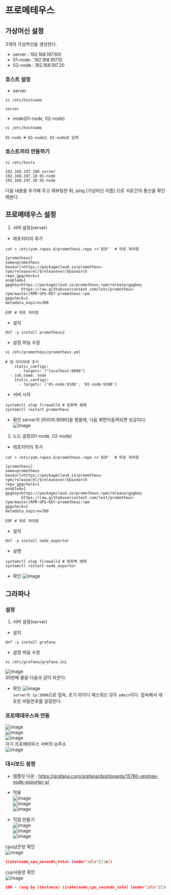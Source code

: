 # 프로메테우스
## 가상머신 설정
3개의 가상머신을 생성한다.<br>
- server : 192.168.197.100
- 01-node : 192.168.197.10
- 02-node : 192.168.197.20

### 호스트 설정

- server
```shell
vi /etc/hostname
```
```shell
server
```

- node(01-node, 02-node)
```shell
vi /etc/hostname
```
```shell
01-node # 02-node는 02-node로 입력
```
### 호스트끼리 연동하기
```shell
vi /etc/hosts
```
```shell
192.168.197.100 server
192.168.197.10 01-node
192.168.197.20 02-node
```
다음 내용을 추가해 주고 재부팅한 뒤, ping [가상머신 이름] 으로 서로간의 통신을 확인해본다.<br/>

## 프로메테우스 설정
1. 서버 설정(server)
- 레포지터리 추가
```shell
cat > /etc/yum.repos.d/prometheus.repo <<'EOF'  # 따로 쳐야함

[prometheus]
name=prometheus
baseurl=https://packagecloud.io/prometheus-rpm/release/el/$releasever/$basearch
repo_gpgcheck=1
enabled=1
gpgkey=https://packagecloud.io/prometheus-rpm/release/gpgkey
       https://raw.githubusercontent.com/lest/prometheus-rpm/master/RPM-GPG-KEY-prometheus-rpm
gpgcheck=1
metadata_expire=300

EOF # 따로 쳐야함 
```

- 설치
```shell
dnf -y install prometheus2
```

- 설정 파일 수정
```shell
vi /etc/prometheus/prometheus.yml
```

```shell
# 맨 마지막에 추가
    static_configs:
      - targets: ["localhost:9090"]
  - job_name: node
    static_configs:
      - targets: ['01-node:9100', '02-node:9100']
```
- 서버 시작
```shell
systemctl stop firewalld # 방화벽 해제
systemctl restart prometheus
```

- 확인
server의 [아이피:9090]을 했을때, 다음 화면이출력되면 성공이다.<br/>
![image](./image/prometheus/1.png)<br/>

2. 노드 설정(01-node, 02-node)
- 레포지터리 추가
```shell
cat > /etc/yum.repos.d/prometheus.repo <<'EOF'  # 따로 쳐야함

[prometheus]
name=prometheus
baseurl=https://packagecloud.io/prometheus-rpm/release/el/$releasever/$basearch
repo_gpgcheck=1
enabled=1
gpgkey=https://packagecloud.io/prometheus-rpm/release/gpgkey
       https://raw.githubusercontent.com/lest/prometheus-rpm/master/RPM-GPG-KEY-prometheus-rpm
gpgcheck=1
metadata_expire=300

EOF # 따로 쳐야함 
```

- 설치
```shell
dnf -y install node_exporter
```

- 실행
```shell
systemctl stop firewalld # 방화벽 해제
systemctl restart node_exporter
```

- 확인
![image](./image/prometheus/2.png)<br/>


## 그라파나

### 설정
1. 서버 설정(server)
- 설치
```shell
dnf -y install grafana
```
- 설정 파일 수정
```shell
vi /etc/grafana/grafana.ini
```
![image](./image/prometheus/3.png)<br/>
35번째 줄을 다음과 같이 바꾼다.<br/>

- 확인
![image](./image/prometheus/4.png)<br/>
`server의 ip:3000`으로 접속, 초기 아이디 패스워드 모두 `admin`이다. 접속해서 새로운 비밀번호를 설정한다.<br/>

### 프로메데우스와 연동
![image](./image/prometheus/5.png)<br/>
![image](./image/prometheus/6.png)<br/>
![image](./image/prometheus/7.png)<br/>
자기 프로메테우스 서버의 ip주소<br/>
![image](./image/prometheus/8.png)<br/>

### 대시보드 설정
- 템플릿 다운 : https://grafana.com/grafana/dashboards/15780-opstree-node-exporter-a/
- 적용<br/>
![image](./image/prometheus/9.png)<br/>
![image](./image/prometheus/11.png)<br/>
![image](./image/prometheus/10.png)<br/>

- 직접 만들기<br/>
![image](./image/prometheus/12.png)<br/>
![image](./image/prometheus/13.png)<br/>
![image](./image/prometheus/14.png)<br/>

cpu남은양 확인<br/>
![image](./image/prometheus/15.png)<br/>
```json
irate(node_cpu_seconds_total {mode="idle"}[1m])
```

cup사용양 확인<br/>
![image](./image/prometheus/16.png)<br/>
```json
100 - (avg by (instance) (irate(node_cpu_seconds_total {mode="idle"}[5m])) * 100)
```
